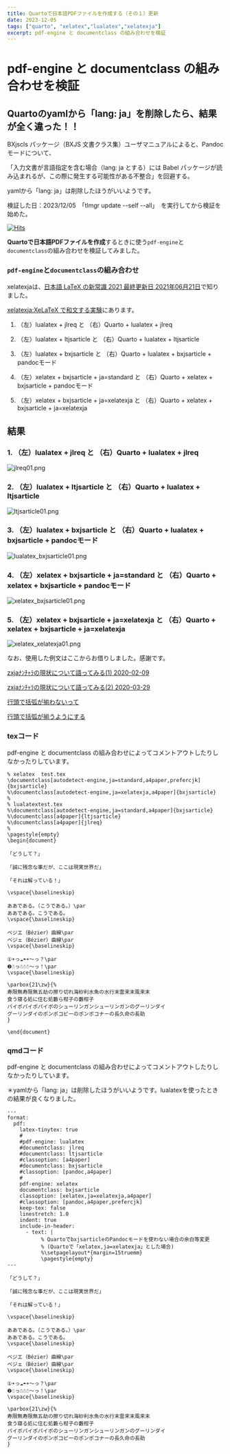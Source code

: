 ```yaml
---
title: Quartoで日本語PDFファイルを作成する（その１）更新
date: 2023-12-05
tags: ["quarto", "xelatex","lualatex","xelatexja"]
excerpt: pdf-engine と documentclass の組み合わせを検証
---
```


# pdf-engine と documentclass の組み合わせを検証

## Quartoのyamlから「lang: ja」を削除したら、結果が全く違った！！

BXjscls パッケージ（BXJS 文書クラス集）ユーザマニュアルによると、Pandocモードについて、

「入力文書が言語指定を含む場合（lang: ja とする）には Babel パッケージが読み込まれるが、この際に発生する可能性がある不整合」を回避する。

yamlから「lang: ja」は削除したほうがいいようです。

検証した日：2023/12/05　「tlmgr update --self --all」　を実行してから検証を始めた。

[![Hits](https://hits.seeyoufarm.com/api/count/incr/badge.svg?url=https%3A%2F%2Fgitpress.io%2F%40statrstart%2Fquarto01&count_bg=%2379C83D&title_bg=%23555555&icon=&icon_color=%23E7E7E7&title=hits&edge_flat=false)](https://hits.seeyoufarm.com) 

**Quartoで日本語PDFファイルを作成**するときに使う`pdf-engine`と`documentclass`の組み合わせを検証してみました。

### `pdf-engine`と`documentclass`の組み合わせ

xelatexjaは、[日本語 LaTeX の新常識 2021 最終更新日 2021年06月21日](https://qiita.com/wtsnjp/items/76557b1598445a1fc9da)で知りました。

[xelatexja:XeLaTeX で和文する実験](https://github.com/h20y6m/xelatexja)にあります。

1. （左）lualatex + jlreq  と （右）Quarto + lualatex + jlreq

2. （左）lualatex + ltjsarticle  と （右）Quarto + lualatex + ltjsarticle

3. （左）lualatex + bxjsarticle  と （右）Quarto + lualatex + bxjsarticle + pandocモード

4. （左）xelatex + bxjsarticle + ja=standard  と （右）Quarto + xelatex + bxjsarticle + pandocモード

5. （左）xelatex + bxjsarticle + ja=xelatexja と （右）Quarto + xelatex + bxjsarticle + ja=xelatexja

## 結果

### 1. （左）lualatex + jlreq  と （右）Quarto + lualatex + jlreq

![jlreq01.png](https://raw.githubusercontent.com/statrstart/statrstart.github.com/master/source/images/jlreq01.png)

### 2. （左）lualatex + ltjsarticle  と （右）Quarto + lualatex + ltjsarticle

![ltjsarticle01.png](https://raw.githubusercontent.com/statrstart/statrstart.github.com/master/source/images/ltjsarticle01.png)

### 3. （左）lualatex + bxjsarticle  と （右）Quarto + lualatex + bxjsarticle + pandocモード

![lualatex_bxjsarticle01.png](https://raw.githubusercontent.com/statrstart/statrstart.github.com/master/source/images/lualatex_bxjsarticle01.png)

### 4. （左）xelatex + bxjsarticle + ja=standard  と （右）Quarto + xelatex + bxjsarticle + pandocモード

![xelatex_bxjsarticle01.png](https://raw.githubusercontent.com/statrstart/statrstart.github.com/master/source/images/xelatex_bxjsarticle01.png)

### 5. （左）xelatex + bxjsarticle + ja=xelatexja と （右）Quarto + xelatex + bxjsarticle + ja=xelatexja

![xelatex_xelatexja01.png](https://raw.githubusercontent.com/statrstart/statrstart.github.com/master/source/images/xelatex_xelatexja01.png)

なお、使用した例文はここからお借りしました。感謝です。

[zxjaﾅﾝﾁｬﾗの現状について語ってみる(1) 2020-02-09](https://zrbabbler.hatenablog.com/entry/2020/02/09/223244)  

[zxjaﾅﾝﾁｬﾗの現状について語ってみる(2) 2020-03-29](https://zrbabbler.hatenablog.com/entry/2020/03/29/234435)

[行頭で括弧が揃わないって](https://zrbabbler.hatenablog.com/entry/20120514/1336952639)

[行頭で括弧が揃うようにする](https://zrbabbler.hatenablog.com/entry/20120524/1337880639)

### texコード

pdf-engine と documentclass の組み合わせによってコメントアウトしたりしなかったりしています。

```
% xelatex  test.tex
\documentclass[autodetect-engine,ja=standard,a4paper,prefercjk]{bxjsarticle}
%\documentclass[autodetect-engine,ja=xelatexja,a4paper]{bxjsarticle}
%
% lualatextest.tex
%\documentclass[autodetect-engine,ja=standard,a4paper]{bxjsarticle}
%\documentclass[a4paper]{ltjsarticle}
%\documentclass[a4paper]{jlreq}
%
\pagestyle{empty}
\begin{document}

「どうして？」

「誠に残念な事だが、ここは現実世界だ」

「それは解っている！」

\vspace{\baselineskip}

ああである。（こうである。）\par
ああである。こうである。
\vspace{\baselineskip}

ベジエ（Bézier）曲線\par
ベジェ（Bézier）曲線\par
\vspace{\baselineskip}

①☀っ☁☂☀～っ？\par
❷☃っ☃☃☃～っ！\par
\vspace{\baselineskip}

\parbox{21\zw}{%
寿限無寿限無五劫の擦り切れ海砂利水魚の水行末雲来末風来末
食う寝る処に住む処藪ら柑子の藪柑子
パイポパイポパイポのシューリンガンシューリンガンのグーリンダイ
グーリンダイのポンポコピーのポンポコナーの長久命の長助
}

\end{document}
```

### qmdコード

pdf-engine と documentclass の組み合わせによってコメントアウトしたりしなかったりしています。

＊yamlから「lang: ja」は削除したほうがいいようです。lualatexを使ったときの結果が良くなりました。

```
---
format:
  pdf:
    latex-tinytex: true
    #
    #pdf-engine: lualatex
    #documentclass: jlreq
    #documentclass: ltjsarticle
    #classoption: [a4paper]
    #documentclass: bxjsarticle
    #classoption: [pandoc,a4paper]
    #
    pdf-engine: xelatex
    documentclass: bxjsarticle
    classoption: [xelatex,ja=xelatexja,a4paper]
    #classoption: [pandoc,a4paper,prefercjk]
    keep-tex: false
    linestretch: 1.0
    indent: true
    include-in-header:
      - text: |
           % QuartoでbxjsarticleのPandocモードを使わない場合の余白等変更
           % (Quartoで「xelatex,ja=xelatexja」とした場合)
           %\setpagelayout*{margin=15truemm}
           \pagestyle{empty}
---

「どうして？」

「誠に残念な事だが、ここは現実世界だ」

「それは解っている！」

\vspace{\baselineskip}

ああである。（こうである。）\par
ああである。こうである。
\vspace{\baselineskip}

ベジエ（Bézier）曲線\par
ベジェ（Bézier）曲線\par
\vspace{\baselineskip}

①☀っ☁☂☀～っ？\par
❷☃っ☃☃☃～っ！\par
\vspace{\baselineskip}

\parbox{21\zw}{%
寿限無寿限無五劫の擦り切れ海砂利水魚の水行末雲来末風来末
食う寝る処に住む処藪ら柑子の藪柑子
パイポパイポパイポのシューリンガンシューリンガンのグーリンダイ
グーリンダイのポンポコピーのポンポコナーの長久命の長助
}

```

